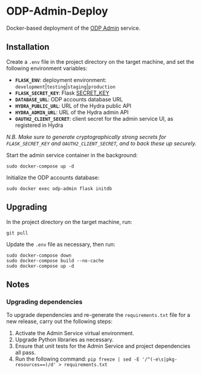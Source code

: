 # ODP-Admin-Deploy

Docker-based deployment of the [ODP Admin](https://github.com/SAEONData/ODP-Admin) service.

## Installation

Create a `.env` file in the project directory on the target machine, and set the following environment variables:

- **`FLASK_ENV`**: deployment environment: `development`|`testing`|`staging`|`production`
- **`FLASK_SECRET_KEY`**: Flask [SECRET_KEY](https://flask.palletsprojects.com/en/1.1.x/config/#SECRET_KEY)
- **`DATABASE_URL`**: ODP accounts database URL
- **`HYDRA_PUBLIC_URL`**: URL of the Hydra public API
- **`HYDRA_ADMIN_URL`**: URL of the Hydra admin API
- **`OAUTH2_CLIENT_SECRET`**: client secret for the admin service UI, as registered in Hydra

_N.B. Make sure to generate cryptographically strong secrets for `FLASK_SECRET_KEY` and `OAUTH2_CLIENT_SECRET`,
and to back these up securely._

Start the admin service container in the background:

    sudo docker-compose up -d

Initialize the ODP accounts database:

    sudo docker exec odp-admin flask initdb

## Upgrading

In the project directory on the target machine, run:

    git pull

Update the `.env` file as necessary, then run:

    sudo docker-compose down
    sudo docker-compose build --no-cache
    sudo docker-compose up -d

## Notes

### Upgrading dependencies

To upgrade dependencies and re-generate the `requirements.txt` file for a new release,
carry out the following steps:

1. Activate the Admin Service virtual environment.
1. Upgrade Python libraries as necessary.
1. Ensure that unit tests for the Admin Service and project dependencies all pass.
1. Run the following command:
`pip freeze | sed -E '/^(-e\s|pkg-resources==)/d' > requirements.txt`
